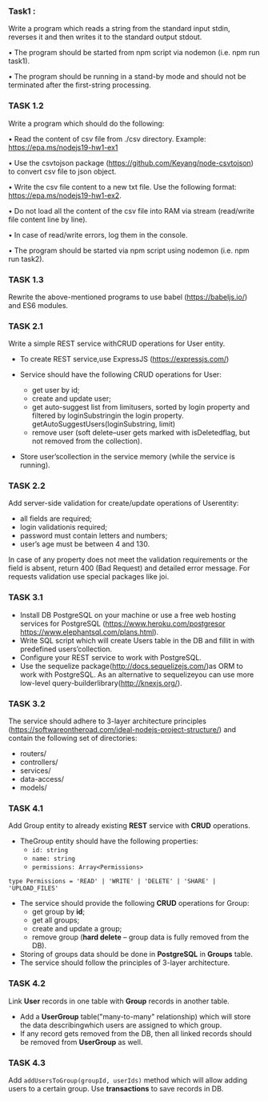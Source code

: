 ### Task1 :

Write a program which reads a string from the standard input stdin, reverses it and then writes it to
the standard output stdout.

• The program should be started from npm script via nodemon (i.e. npm run task1).

• The program should be running in a stand-by mode and should not be terminated after the first-string processing.

### TASK 1.2

Write a program which should do the following:

• Read the content of csv file from ./csv directory. Example: https://epa.ms/nodejs19-hw1-ex1

• Use the csvtojson package (https://github.com/Keyang/node-csvtojson) to convert csv file to
json object.

• Write the csv file content to a new txt file.
Use the following format: https://epa.ms/nodejs19-hw1-ex2.

• Do not load all the content of the csv file into RAM via stream (read/write file content line by
line).

• In case of read/write errors, log them in the console.

• The program should be started via npm script using nodemon (i.e. npm run task2).

### TASK 1.3

Rewrite the above-mentioned programs to use babel (https://babeljs.io/) and ES6 modules.

### TASK 2.1

Write a simple REST service withCRUD operations for User entity.

- To create REST service,use ExpressJS (https://expressjs.com/)
- Service should have the following CRUD operations for User:

  - get user by id;
  - create and update user;
  - get auto-suggest list from limitusers, sorted by login property and filtered
    by loginSubstringin the login property. getAutoSuggestUsers(loginSubstring, limit)
  - remove user (soft delete–user gets marked with isDeletedflag, but not
    removed from the collection).

- Store user’scollection in the service memory (while the service is running).

### TASK 2.2

Add server-side validation for create/update operations of Userentity:

- all fields are required;
- login validationis required;
- password must contain letters and numbers;
- user’s age must be between 4 and 130.

In case of any property does not meet the validation requirements or the field
is absent, return 400 (Bad Request) and detailed error message. For requests
validation use special packages like joi.

### TASK 3.1

- Install DB PostgreSQL on your machine or use a free web hosting services for
  PostgreSQL (https://www.heroku.com/postgresor
  https://www.elephantsql.com/plans.html).
- Write SQL script which will create Users table in the DB and fillit in with
  predefined users’collection.
- Configure your REST service to work with PostgreSQL.
- Use the sequelize package(http://docs.sequelizejs.com/)as ORM to work with
  PostgreSQL. As an alternative to sequelizeyou can use more low-level
  query-builderlibrary(http://knexjs.org/).

### TASK 3.2

The service should adhere to 3-layer architecture principles
(https://softwareontheroad.com/ideal-nodejs-project-structure/) and contain the
following set of directories:

- routers/
- controllers/
- services/
- data-access/
- models/

### TASK 4.1

Add Group entity to already existing **REST** service with **CRUD** operations.

- TheGroup entity should have the following properties:
  - `id: string`
  - `name: string`
  - `permissions: Array<Permissions>`

`type Permissions = 'READ' | 'WRITE' | 'DELETE' | 'SHARE' | 'UPLOAD_FILES'`

- The service should provide the following **CRUD** operations for Group:
  - get group by **id**;
  - get all groups;
  - create and update a group;
  - remove group (**hard delete** – group data is fully removed from the DB).
- Storing of groups data should be done in **PostgreSQL** in **Groups** table.
- The service should follow the principles of 3-layer architecture.

### TASK 4.2

Link **User** records in one table with **Group** records in another table.

- Add a **UserGroup** table("many-to-many" relationship) which will store the data describingwhich users are assigned to which group.
- If any record gets removed from the DB, then all linked records should be removed from **UserGroup** as well.

### TASK 4.3

Add `addUsersToGroup(groupId, userIds)` method which will allow adding users to a certain group. Use **transactions** to save records in DB.
